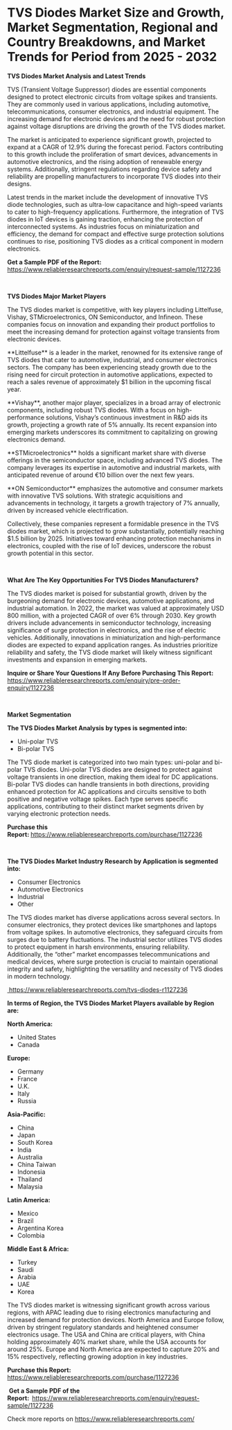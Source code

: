 <p><h1>TVS Diodes Market Size and Growth, Market Segmentation, Regional and Country Breakdowns, and Market Trends for Period from 2025 -  2032</h1></p><p><strong>TVS Diodes Market Analysis and Latest Trends</strong></p>
<p><p>TVS (Transient Voltage Suppressor) diodes are essential components designed to protect electronic circuits from voltage spikes and transients. They are commonly used in various applications, including automotive, telecommunications, consumer electronics, and industrial equipment. The increasing demand for electronic devices and the need for robust protection against voltage disruptions are driving the growth of the TVS diodes market.</p><p>The market is anticipated to experience significant growth, projected to expand at a CAGR of 12.9% during the forecast period. Factors contributing to this growth include the proliferation of smart devices, advancements in automotive electronics, and the rising adoption of renewable energy systems. Additionally, stringent regulations regarding device safety and reliability are propelling manufacturers to incorporate TVS diodes into their designs.</p><p>Latest trends in the market include the development of innovative TVS diode technologies, such as ultra-low capacitance and high-speed variants to cater to high-frequency applications. Furthermore, the integration of TVS diodes in IoT devices is gaining traction, enhancing the protection of interconnected systems. As industries focus on miniaturization and efficiency, the demand for compact and effective surge protection solutions continues to rise, positioning TVS diodes as a critical component in modern electronics.</p></p>
<p><strong>Get a Sample PDF of the Report:&nbsp;</strong> <a href="https://www.reliableresearchreports.com/enquiry/request-sample/1127236?utm_campaign=2797&utm_medium=2&utm_source=Github&utm_content=ia&utm_term=06042025&utm_id=tvs-diodes">https://www.reliableresearchreports.com/enquiry/request-sample/1127236</a></p>
<p>&nbsp;</p>
<p><strong>TVS Diodes Major Market Players</strong></p>
<p><p>The TVS diodes market is competitive, with key players including Littelfuse, Vishay, STMicroelectronics, ON Semiconductor, and Infineon. These companies focus on innovation and expanding their product portfolios to meet the increasing demand for protection against voltage transients from electronic devices.</p><p>**Littelfuse** is a leader in the market, renowned for its extensive range of TVS diodes that cater to automotive, industrial, and consumer electronics sectors. The company has been experiencing steady growth due to the rising need for circuit protection in automotive applications, expected to reach a sales revenue of approximately $1 billion in the upcoming fiscal year.</p><p>**Vishay**, another major player, specializes in a broad array of electronic components, including robust TVS diodes. With a focus on high-performance solutions, Vishay’s continuous investment in R&D aids its growth, projecting a growth rate of 5% annually. Its recent expansion into emerging markets underscores its commitment to capitalizing on growing electronics demand.</p><p>**STMicroelectronics** holds a significant market share with diverse offerings in the semiconductor space, including advanced TVS diodes. The company leverages its expertise in automotive and industrial markets, with anticipated revenue of around €10 billion over the next few years.</p><p>**ON Semiconductor** emphasizes the automotive and consumer markets with innovative TVS solutions. With strategic acquisitions and advancements in technology, it targets a growth trajectory of 7% annually, driven by increased vehicle electrification.</p><p>Collectively, these companies represent a formidable presence in the TVS diodes market, which is projected to grow substantially, potentially reaching $1.5 billion by 2025. Initiatives toward enhancing protection mechanisms in electronics, coupled with the rise of IoT devices, underscore the robust growth potential in this sector.</p></p>
<p>&nbsp;</p>
<p><strong>What Are The Key Opportunities For TVS Diodes Manufacturers?</strong></p>
<p><p>The TVS diodes market is poised for substantial growth, driven by the burgeoning demand for electronic devices, automotive applications, and industrial automation. In 2022, the market was valued at approximately USD 800 million, with a projected CAGR of over 6% through 2030. Key growth drivers include advancements in semiconductor technology, increasing significance of surge protection in electronics, and the rise of electric vehicles. Additionally, innovations in miniaturization and high-performance diodes are expected to expand application ranges. As industries prioritize reliability and safety, the TVS diode market will likely witness significant investments and expansion in emerging markets.</p></p>
<p><strong>Inquire or Share Your Questions If Any Before Purchasing This Report:</strong> <a href="https://www.reliableresearchreports.com/enquiry/pre-order-enquiry/1127236?utm_campaign=2797&utm_medium=2&utm_source=Github&utm_content=ia&utm_term=06042025&utm_id=tvs-diodes">https://www.reliableresearchreports.com/enquiry/pre-order-enquiry/1127236</a></p>
<p>&nbsp;</p>
<p><strong>Market Segmentation</strong></p>
<p><strong>The TVS Diodes Market Analysis by types is segmented into:</strong></p>
<p><ul><li>Uni-polar TVS</li><li>Bi-polar TVS</li></ul></p>
<p><p>The TVS diode market is categorized into two main types: uni-polar and bi-polar TVS diodes. Uni-polar TVS diodes are designed to protect against voltage transients in one direction, making them ideal for DC applications. Bi-polar TVS diodes can handle transients in both directions, providing enhanced protection for AC applications and circuits sensitive to both positive and negative voltage spikes. Each type serves specific applications, contributing to their distinct market segments driven by varying electronic protection needs.</p></p>
<p><strong>Purchase this Report:&nbsp;</strong><a href="https://www.reliableresearchreports.com/purchase/1127236?utm_campaign=2797&utm_medium=2&utm_source=Github&utm_content=ia&utm_term=06042025&utm_id=tvs-diodes">https://www.reliableresearchreports.com/purchase/1127236</a></p>
<p>&nbsp;</p>
<p><strong>The TVS Diodes Market Industry Research by Application is segmented into:</strong></p>
<p><ul><li>Consumer Electronics</li><li>Automotive Electronics</li><li>Industrial</li><li>Other</li></ul></p>
<p><p>The TVS diodes market has diverse applications across several sectors. In consumer electronics, they protect devices like smartphones and laptops from voltage spikes. In automotive electronics, they safeguard circuits from surges due to battery fluctuations. The industrial sector utilizes TVS diodes to protect equipment in harsh environments, ensuring reliability. Additionally, the “other” market encompasses telecommunications and medical devices, where surge protection is crucial to maintain operational integrity and safety, highlighting the versatility and necessity of TVS diodes in modern technology.</p></p>
<p><a href="https://www.reliableresearchreports.com/tvs-diodes-r1127236?utm_campaign=2797&utm_medium=2&utm_source=Github&utm_content=ia&utm_term=06042025&utm_id=tvs-diodes">&nbsp;https://www.reliableresearchreports.com/tvs-diodes-r1127236</a></p>
<p><strong>In terms of Region, the TVS Diodes Market Players available by Region are:</strong></p>
<p>
    <p> <strong> North America: </strong>
        <ul>
            <li>United States</li>
            <li>Canada</li>
        </ul>
        </p> 
    <p> <strong> Europe: </strong>
        <ul>
            <li>Germany</li>
            <li>France</li>
            <li>U.K.</li>
            <li>Italy</li>
            <li>Russia</li>
        </ul>
        </p> 
    <p> <strong> Asia-Pacific: </strong>
        <ul>
            <li>China</li>
            <li>Japan</li>
            <li>South Korea</li>
            <li>India</li>
            <li>Australia</li>
            <li>China Taiwan</li>
            <li>Indonesia</li>
            <li>Thailand</li>
            <li>Malaysia</li>
        </ul>
        </p> 
    <p> <strong> Latin America: </strong>
        <ul>
            <li>Mexico</li>
            <li>Brazil</li>
            <li>Argentina Korea</li>
            <li>Colombia</li>
        </ul>
        </p> 
    <p> <strong> Middle East & Africa: </strong>
        <ul>
            <li>Turkey</li>
            <li>Saudi</li>
            <li>Arabia</li>
            <li>UAE</li>
            <li>Korea</li>
        </ul>
    </p>
    </p>
<p><p>The TVS diodes market is witnessing significant growth across various regions, with APAC leading due to rising electronics manufacturing and increased demand for protection devices. North America and Europe follow, driven by stringent regulatory standards and heightened consumer electronics usage. The USA and China are critical players, with China holding approximately 40% market share, while the USA accounts for around 25%. Europe and North America are expected to capture 20% and 15% respectively, reflecting growing adoption in key industries.</p></p>
<p><strong>Purchase this Report: </strong><a href="https://www.reliableresearchreports.com/purchase/1127236?utm_campaign=2797&utm_medium=2&utm_source=Github&utm_content=ia&utm_term=06042025&utm_id=tvs-diodes">https://www.reliableresearchreports.com/purchase/1127236</a></p>
<p>&nbsp;<strong>Get a Sample PDF of the Report:&nbsp;&nbsp;</strong><a href="https://www.reliableresearchreports.com/enquiry/request-sample/1127236?utm_campaign=2797&utm_medium=2&utm_source=Github&utm_content=ia&utm_term=06042025&utm_id=tvs-diodes">https://www.reliableresearchreports.com/enquiry/request-sample/1127236</a></p>
<p><strong></strong></p>
<p>Check more reports on <a href="https://www.reliableresearchreports.com/?utm_campaign=2797&utm_medium=2&utm_source=Github&utm_content=ia&utm_term=06042025&utm_id=tvs-diodes">https://www.reliableresearchreports.com/</a></p>